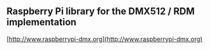 ## Raspberry Pi library for the DMX512 / RDM implementation ##

[http://www.raspberrypi-dmx.org](http://www.raspberrypi-dmx.org)

